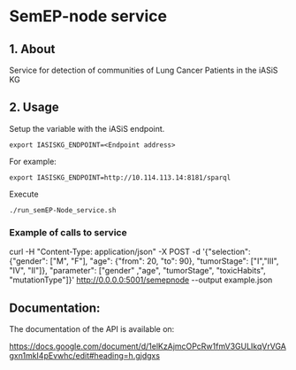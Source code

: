 #  SemEP-node service

## 1.  About

Service for detection of communities of Lung Cancer Patients in the iASiS KG

## 2. Usage

Setup the variable with the iASiS endpoint.

`export IASISKG_ENDPOINT=<Endpoint address>`

For example:

`export IASISKG_ENDPOINT=http://10.114.113.14:8181/sparql`

Execute

`./run_semEP-Node_service.sh`

### Example of calls to service

curl -H "Content-Type: application/json" -X POST -d '{"selection": {"gender": ["M", "F"], "age": {"from": 20, "to": 90}, "tumorStage": ["I","III", "IV", "II"]}, "parameter": ["gender" ,"age", "tumorStage", "toxicHabits", "mutationType"]}' http://0.0.0.0:5001/semepnode --output example.json

## Documentation:

The documentation of the API is available on:

https://docs.google.com/document/d/1elKzAjmcOPcRw1fmV3GULIkqVrVGAgxn1mkI4pEvwhc/edit#heading=h.gjdgxs

